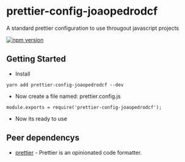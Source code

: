 # prettier-config-joaopedrodcf
A standard prettier configuration to use througout javascript projects

[![npm version](https://badge.fury.io/js/prettier-config-joaopedrodcf.svg)](https://badge.fury.io/js/prettier-config-joaopedrodcf)

## Getting Started

- Install

```
yarn add prettier-config-joaopedrodcf --dev
```

- Now create a file named: prettier.config.js

```
module.exports = require('prettier-config-joaopedrodcf');
```

- Now its ready to use

## Peer dependencys

* [prettier](https://github.com/prettier/prettier) - Prettier is an opinionated code formatter.
